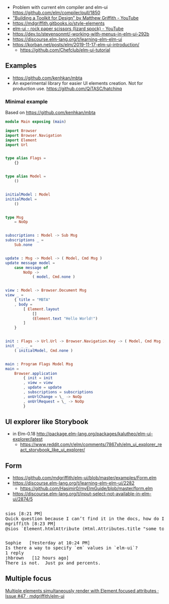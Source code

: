 - Problem with current elm compiler and elm-ui https://github.com/elm/compiler/pull/1850
- ["Building a Toolkit for Design" by Matthew Griffith - YouTube](https://www.youtube.com/watch?v=Ie-gqwSHQr0)
- https://mdgriffith.gitbooks.io/style-elements
- [elm-ui - rock paper scissors (lizard spock) - YouTube](https://www.youtube.com/watch?v=fhMLEOr8C4U)
- https://dev.to/stevensonmt/-working-with-menus-in-elm-ui-292b
- https://discourse.elm-lang.org/t/learning-elm-elm-ui
- https://korban.net/posts/elm/2019-11-17-elm-ui-introduction/
  - https://github.com/Chefclub/elm-ui-tutorial

## Examples

- https://github.com/kenhkan/mbta
- An experimental library for easier UI elements creation. Not for production use. https://github.com/QiTASC/hatchinq

### Minimal example

Based on https://github.com/kenhkan/mbta

```elm
module Main exposing (main)

import Browser
import Browser.Navigation
import Element
import Url


type alias Flags =
    {}


type alias Model =
    ()


initialModel : Model
initialModel =
    ()


type Msg
    = NoOp


subscriptions : Model -> Sub Msg
subscriptions _ =
    Sub.none


update : Msg -> Model -> ( Model, Cmd Msg )
update message model =
    case message of
        NoOp ->
            ( model, Cmd.none )


view : Model -> Browser.Document Msg
view _ =
    { title = "MBTA"
    , body =
        [ Element.layout
            []
            (Element.text "Hello World!")
        ]
    }


init : Flags -> Url.Url -> Browser.Navigation.Key -> ( Model, Cmd Msg )
init _ _ _ =
    ( initialModel, Cmd.none )


main : Program Flags Model Msg
main =
    Browser.application
        { init = init
        , view = view
        , update = update
        , subscriptions = subscriptions
        , onUrlChange = \_ -> NoOp
        , onUrlRequest = \_ -> NoOp
        }
```

## UI explorer like Storybook

- in Elm-0.18 http://package.elm-lang.org/packages/kalutheo/elm-ui-explorer/latest
  - https://www.reddit.com/r/elm/comments/7867xh/elm_ui_explorer_react_storybook_like_ui_explorer/

## Form

- https://github.com/mdgriffith/elm-ui/blob/master/examples/Form.elm
- https://discourse.elm-lang.org/t/learning-elm-elm-ui/2282
  - https://github.com/Hasimir0/myElmGuide/blob/master/form.elm
- https://discourse.elm-lang.org/t/input-select-not-available-in-elm-ui/2874/5

##

<pre>
sios [8:21 PM]
Quick question because I can’t find it in the docs, how do I do a `title="Some tooltip"`?
mgriffith [8:23 PM]
@sios `Element.htmlAttribute (Html.Attributes.title "some tooltip")` for now
</pre>

##

<pre>
Sophie   [Yesterday at 10:24 PM]
Is there a way to specify `em` values in `elm-ui`?
1 reply
jhbrown   [12 hours ago]
There is not.  Just px and percents.
</pre>

## Multiple focus

[Multiple elements simultaneously render with Element.focused attributes · Issue #47 · mdgriffith/elm-ui](https://github.com/mdgriffith/elm-ui/issues/47#issuecomment-501270001)
